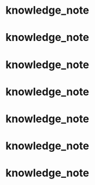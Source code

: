 # knowledge_note
# knowledge_note
# knowledge_note
# knowledge_note
# knowledge_note
# knowledge_note
# knowledge_note
